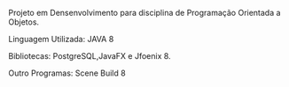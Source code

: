Projeto em Densenvolvimento para disciplina de Programação Orientada a Objetos. 

Linguagem Utilizada: JAVA 8

Bibliotecas: PostgreSQL,JavaFX e Jfoenix 8.

Outro Programas: Scene Build 8
